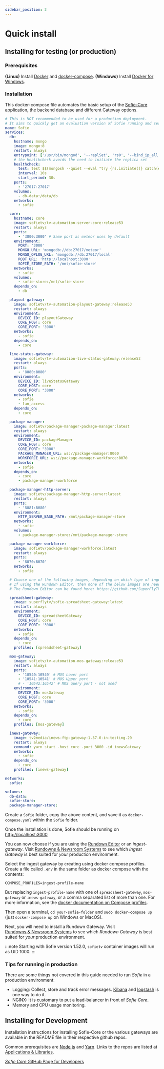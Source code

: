 ```yaml
---
sidebar_position: 2
---
```


# Quick install

## Installing for testing \(or production\)

### **Prerequisites**

**\(Linux\)** Install [Docker](https://docs.docker.com/install/linux/docker-ce/ubuntu/) and [docker-compose](https://www.digitalocean.com/community/tutorials/how-to-install-docker-compose-on-ubuntu-18-04).
**\(Windows\)** Install [Docker for Windows](https://hub.docker.com/editions/community/docker-ce-desktop-windows).

### Installation

This docker-compose file automates the basic setup of the [Sofie-Core application](../../for-developers/libraries.md#main-application), the backend database and different Gateway options.

```yaml
# This is NOT recommended to be used for a production deployment.
# It aims to quickly get an evaluation version of Sofie running and serve as a basis for how to set up a production deployment.
name: Sofie
services:
  db:
    hostname: mongo
    image: mongo:8
    restart: always
    entrypoint: ['/usr/bin/mongod', '--replSet', 'rs0', '--bind_ip_all']
    # the healthcheck avoids the need to initiate the replica set
    healthcheck:
      test: test $$(mongosh --quiet --eval "try {rs.initiate()} catch(e) {rs.status().ok}") -eq 1
      interval: 10s
      start_period: 30s
    ports:
      - '27017:27017'
    volumes:
      - db-data:/data/db
    networks:
      - sofie

  core:
    hostname: core
    image: sofietv/tv-automation-server-core:release53
    restart: always
    ports:
      - '3000:3000' # Same port as meteor uses by default
    environment:
      PORT: '3000'
      MONGO_URL: 'mongodb://db:27017/meteor'
      MONGO_OPLOG_URL: 'mongodb://db:27017/local'
      ROOT_URL: 'http://localhost:3000'
      SOFIE_STORE_PATH: '/mnt/sofie-store'
    networks:
      - sofie
    volumes:
      - sofie-store:/mnt/sofie-store
    depends_on:
      - db

  playout-gateway:
    image: sofietv/tv-automation-playout-gateway:release53
    restart: always
    environment:
      DEVICE_ID: playoutGateway
      CORE_HOST: core
      CORE_PORT: '3000'
    networks:
      - sofie
    depends_on:
      - core

  live-status-gateway:
    image: sofietv/tv-automation-live-status-gateway:release53
    restart: always
    ports:
      - '8080:8080'    
    environment:
      DEVICE_ID: liveStatusGateway
      CORE_HOST: core
      CORE_PORT: "3000"
    networks:
      - sofie
      - lan_access      
    depends_on:
      - core      

  package-manager:
    image: sofietv/package-manager-package-manager:latest
    restart: always
    environment:
      DEVICE_ID: packageManager
      CORE_HOST: core
      CORE_PORT: "3000"
      PACKAGE_MANAGER_URL: ws://package-manager:8060
      WORKFORCE_URL: ws://package-manager-workforce:8070
    networks:
      - sofie
    depends_on:
      - core
      - package-manager-workforce

  package-manager-http-server:
    image: sofietv/package-manager-http-server:latest
    restart: always
    ports:
      - '8081:8080'
    environment:
      HTTP_SERVER_BASE_PATH: /mnt/package-manager-store
    networks:
      - sofie
    volumes:
      - package-manager-store:/mnt/package-manager-store

  package-manager-workforce:
    image: sofietv/package-manager-workforce:latest
    restart: always
    ports:
      - '8070:8070'
    networks:
      - sofie

  # Choose one of the following images, depending on which type of ingest gateway is wanted.
  # If using the Rundown Editor, then none of the below images are needed.
  # The Rundown Editor can be found here: https://github.com/SuperFlyTV/sofie-automation-rundown-editor

  spreadsheet-gateway:
    image: superflytv/sofie-spreadsheet-gateway:latest
    restart: always
    environment:
      DEVICE_ID: spreadsheetGateway
      CORE_HOST: core
      CORE_PORT: '3000'
    networks:
      - sofie
    depends_on:
      - core
    profiles: [spreadsheet-gateway]

  mos-gateway:
    image: sofietv/tv-automation-mos-gateway:release53
    restart: always
    ports:
      - '10540:10540' # MOS Lower port
      - '10541:10541' # MOS Upper port
      # - '10542:10542' # MOS query port - not used
    environment:
      DEVICE_ID: mosGateway
      CORE_HOST: core
      CORE_PORT: '3000'
    networks:
      - sofie
    depends_on:
      - core
    profiles: [mos-gateway]

  inews-gateway:
    image: tv2media/inews-ftp-gateway:1.37.0-in-testing.20
    restart: always
    command: yarn start -host core -port 3000 -id inewsGateway
    networks:
      - sofie
    depends_on:
      - core
    profiles: [inews-gateway]

networks:
  sofie:

volumes:
  db-data:
  sofie-store:
  package-manager-store:
```

Create a `Sofie` folder, copy the above content, and save it as `docker-compose.yaml` within the `Sofie` folder.

Once the installation is done, Sofie should be running on [http://localhost:3000](http://localhost:3000)

You can now choose if you are using the [Rundown Editor](rundown-editor.md) or an _ingest-gateway_. Visit [Rundowns & Newsroom Systems](installing-a-gateway/rundown-or-newsroom-system-connection/intro.md) to see which _Ingest Gateway_ is best suited for _your_ production environment.

Select the ingest gateway by creating using docker compose profiles. Create a file called `.env` in the same folder as docker compose with the contents:

```
COMPOSE_PROFILES=ingest-profile-name
```

But replacing `ingest-profile-name` with one of `spreadsheet-gateway`, `mos-gateway` or `inews-gateway`, or a comma separated list of more than one. For more information, see the [docker documentation on Compose profiles](https://docs.docker.com/compose/how-tos/profiles/).

Then open a terminal, `cd your-sofie-folder` and `sudo docker-compose up` \(just `docker-compose up` on Windows or MacOS\).

Next, you will need to install a Rundown Gateway. Visit [Rundowns & Newsroom Systems](installing-a-gateway/rundown-or-newsroom-system-connection/intro.md) to see which _Rundown Gateway_ is best suited for _your_ production environment.

:::note
Starting with Sofie version 1.52.0, `sofietv` container images will run as UID 1000.
:::

### Tips for running in production

There are some things not covered in this guide needed to run _Sofie_ in a production environment:

- Logging: Collect, store and track error messages. [Kibana](https://www.elastic.co/kibana) and [logstash](https://www.elastic.co/logstash) is one way to do it.
- NGINX: It is customary to put a load-balancer in front of _Sofie&nbsp;Core_.
- Memory and CPU usage monitoring.

## Installing for Development

Installation instructions for installing Sofie-Core or the various gateways are available in the README file in their respective github repos.

Common prerequisites are [Node.js](https://nodejs.org/) and [Yarn](https://yarnpkg.com/).
Links to the repos are listed at [Applications & Libraries](../../for-developers/libraries.md).

[_Sofie&nbsp;Core_ GitHub Page for Developers](https://github.com/Sofie-Automation/sofie-core)
